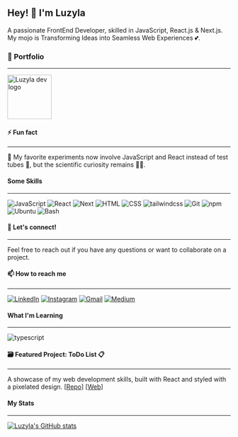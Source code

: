 ## Hey! 👋 I'm Luzyla

A passionate FrontEnd Developer, skilled in JavaScript, React.js & Next.js. My mojo is Transforming Ideas into Seamless Web Experiences 💕.

### 🔗 Portfolio

---

[<img alt="Luzyla dev logo" src="https://luzyla.dev/images/luzyla-dev-logo-transp.png" style="width: 100px">](https://luzyla.dev/)

#### ⚡ Fun fact

---

🧪 My favorite experiments now involve JavaScript and React instead of test tubes 🧬, but the scientific curiosity remains 🔬🧠.

#### Some Skills

---

<img alt="JavaScript" src="https://img.shields.io/badge/javascript-grey?logo=javascript"> <img alt="React" src="https://img.shields.io/badge/react-grey?logo=react"> <img alt="Next" src="https://img.shields.io/badge/next-grey?logo=nextdotjs"> <img alt="HTML" src="https://img.shields.io/badge/html5-grey?logo=html5"> <img alt="CSS" src="https://img.shields.io/badge/css3-grey?logo=css3"> <img alt="tailwindcss" src="https://img.shields.io/badge/tailwind CSS-grey?logo=tailwindcss"> <img alt="Git" src="https://img.shields.io/badge/git-grey?logo=git"> <img alt="npm" src="https://img.shields.io/badge/npm-grey?logo=npm"> <img alt="Ubuntu" src="https://img.shields.io/badge/ubuntu-grey?logo=ubuntu"> <img alt="Bash" src="https://img.shields.io/badge/bash-grey?logo=gnubash">

#### 🛜 **Let's connect!**

---

Feel free to reach out if you have any questions or want to collaborate on a project.

#### 📫 How to reach me

---

[<img alt="LinkedIn" src="https://img.shields.io/badge/LinkedIn-gray?logo=linkedin">](https://linkedin.com/in/luzyla)
[<img alt="Instagram" src="https://img.shields.io/badge/Instagram-gray?logo=instagram">](https://www.instagram.com/luzyla.dev/)
[<img alt="Gmail" src="https://img.shields.io/badge/Gmail-gray?logo=gmail">](mailto:luzyla@gmail.com)
[<img alt="Medium" src="https://img.shields.io/badge/Medium-gray?logo=medium">](https://medium.com/@luzyla/)

#### What I'm Learning

---

<img alt="typescript" src="https://img.shields.io/badge/typescript-grey?logo=typescript">

#### 🗃️ Featured Project: ToDo List 📋

---

A showcase of my web development skills, built with React and styled with a pixelated design. [[Repo](https://github.com/Luzyla/todomachine-react-platzi)] [[Web](https://luzyla.github.io/todomachine-react-platzi/)]

#### My Stats

---

[![Luzyla's GitHub stats](https://github-readme-stats.vercel.app/api?username=luzyla&theme=radical&show_icons=true)](https://github.com/luzyla/github-readme-stats)

<!--
**Luzyla/luzyla** is a ✨ _special_ ✨ repository because its `README.md` (this file) appears on your GitHub profile.

Here are some ideas to get you started:

- 🔭 I’m currently working on ...
- 🌱 I’m currently learning ...
- 👯 I’m looking to collaborate on ...
- 🤔 I’m looking for help with ...
- 💬 Ask me about ...
- 📫 How to reach me: ...
- 😄 Pronouns: ...
- ⚡ Fun fact: ...
-->
